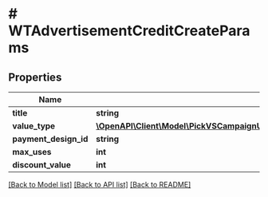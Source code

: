 # # WTAdvertisementCreditCreateParams

## Properties

Name | Type | Description | Notes
------------ | ------------- | ------------- | -------------
**title** | **string** |  |
**value_type** | [**\OpenAPI\Client\Model\PickVSCampaignUpdateParamsExcludeKeyofVSCampaignUpdateParamsStartDateOrExpirationDateValueType**](PickVSCampaignUpdateParamsExcludeKeyofVSCampaignUpdateParamsStartDateOrExpirationDateValueType.md) |  |
**payment_design_id** | **string** |  |
**max_uses** | **int** |  |
**discount_value** | **int** |  |

[[Back to Model list]](../../README.md#models) [[Back to API list]](../../README.md#endpoints) [[Back to README]](../../README.md)

